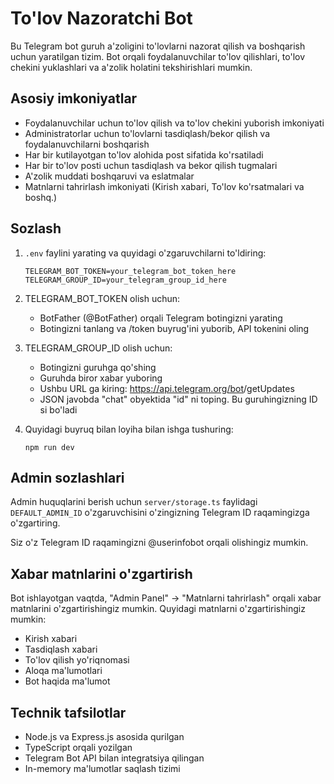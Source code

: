 # To'lov Nazoratchi Bot

Bu Telegram bot guruh a'zoligini to'lovlarni nazorat qilish va boshqarish uchun yaratilgan tizim. Bot orqali foydalanuvchilar to'lov qilishlari, to'lov chekini yuklashlari va a'zolik holatini tekshirishlari mumkin.

## Asosiy imkoniyatlar

- Foydalanuvchilar uchun to'lov qilish va to'lov chekini yuborish imkoniyati
- Administratorlar uchun to'lovlarni tasdiqlash/bekor qilish va foydalanuvchilarni boshqarish
- Har bir kutilayotgan to'lov alohida post sifatida ko'rsatiladi
- Har bir to'lov posti uchun tasdiqlash va bekor qilish tugmalari
- A'zolik muddati boshqaruvi va eslatmalar
- Matnlarni tahrirlash imkoniyati (Kirish xabari, To'lov ko'rsatmalari va boshq.)

## Sozlash

1. `.env` faylini yarating va quyidagi o'zgaruvchilarni to'ldiring:
   ```
   TELEGRAM_BOT_TOKEN=your_telegram_bot_token_here
   TELEGRAM_GROUP_ID=your_telegram_group_id_here
   ```

2. TELEGRAM_BOT_TOKEN olish uchun:
   - BotFather (@BotFather) orqali Telegram botingizni yarating
   - Botingizni tanlang va /token buyrug'ini yuborib, API tokenini oling

3. TELEGRAM_GROUP_ID olish uchun:
   - Botingizni guruhga qo'shing
   - Guruhda biror xabar yuboring
   - Ushbu URL ga kiring: https://api.telegram.org/bot<TOKEN>/getUpdates
   - JSON javobda "chat" obyektida "id" ni toping. Bu guruhingizning ID si bo'ladi

4. Quyidagi buyruq bilan loyiha bilan ishga tushuring:
   ```
   npm run dev
   ```

## Admin sozlashlari

Admin huquqlarini berish uchun `server/storage.ts` faylidagi `DEFAULT_ADMIN_ID` o'zgaruvchisini o'zingizning Telegram ID raqamingizga o'zgartiring.

Siz o'z Telegram ID raqamingizni @userinfobot orqali olishingiz mumkin.

## Xabar matnlarini o'zgartirish

Bot ishlayotgan vaqtda, "Admin Panel" -> "Matnlarni tahrirlash" orqali xabar matnlarini o'zgartirishingiz mumkin. Quyidagi matnlarni o'zgartirishingiz mumkin:

- Kirish xabari
- Tasdiqlash xabari
- To'lov qilish yo'riqnomasi
- Aloqa ma'lumotlari
- Bot haqida ma'lumot

## Technik tafsilotlar

- Node.js va Express.js asosida qurilgan
- TypeScript orqali yozilgan
- Telegram Bot API bilan integratsiya qilingan
- In-memory ma'lumotlar saqlash tizimi